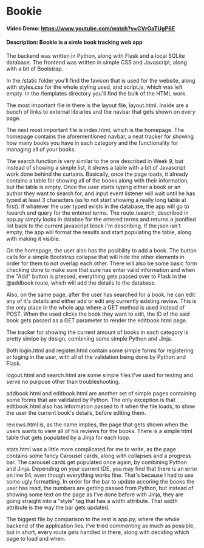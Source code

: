 # Bookie

#### Video Demo: https://www.youtube.com/watch?v=CVrOaTUgP6E

#### Description: Bookie is a simle book tracking web app

The backend was written in Python, along with Flask and a local SQLite database.
The frontend was written in simple CSS and Javascript, along with a bit of Bootstrap.

In the /static folder you'll find the favicon that is used for the website, along with styles.css for the whole styling used, and script.js, which was left empty.
In the /templates directory you'll find the bulk of the HTML work.

The most important file in there is the layout file, layout.html.
Inside are a bunch of links to external libraries and the navbar that gets shown on every page.

The next most important file is index.html, which is the homepage. The homepage contains the aforementioned navbar, a neat tracker for showing how many books you have in each category and the functionality for managing all of your books.

The search function is very similar to the one described in Week 9, but instead of showing a simple list, it shows a table with a bit of Javascript work done behind the curtains.
Basically, once the page loads, it already contains a table for showing all of the books along with their information, but the table is empty. Once the user starts typing either a book or an author they want to search for, and input event listener will wait until he has typed at least 3 characters (as to not start showing a really long table at first). If whatever the user typed exists in the database, the app will go to /search and query for the entered terms. The route /search, described in app.py simply looks in databse for the entered terms and returns a jsonified list back to the current javascript block I'm describing. If the json isn't empty, the app will format the results and start populating the table, along with making it visible.

On the homepage, the user also has the posibility to add a book. The button calls for a simple Bootstrap collapse that will hide the other elements in order for them to not overlap each other. There will also be some basic form checking done to make sure that sure has enter valid information and when the "Add" button is pressed, everything gets passed over to Flask in the @addbook route, which will add the details to the database.

Also, on the same page, after the user has searched for a book, he can edit any of it's details and either add or edit any currently existing review. This is the only place in the whole app where a GET method is used instead of POST. When the used clicks the book they want to edit, the ID of the said book gets passed as a GET parameter to render the editbook.html page.

The tracker for showing the current amount of books in each category is pretty simlpe by design, combining some simple Python and Jinja.

Both login.html and register.html contain some simple forms for registering or loging in the user, with all of the validation being done by Python and Flask.

logout.html and search.html are some simple files I've used for testing and serve no purpose other than troubleshooting.

addbook.html and editbook.html are another set of simple pages containing some forms that are validated by Python. The only exception is that editbook.html also has information passed to it when the file loads, to show the user the current book's details, before editing them.

reviews.html is, as the name implies, the page that gets shown when the users wants to view all of his reviews for the books. There is a simple html table that gets populated by a Jinja for each loop.

stats.html was a little more complicated for me to write, as the page contains some fancy Carousel cards, along with collapses and a progress bar. The carousel cards get populated once again, by combining Python and Jinja. Depending on your current IDE, you may find that there is an error on line 94, even though everything works fine. That's because I had to use some ugly formatting. In order for the bar to update accoring the books the user has read, the numbers are getting passed from Python, but instead of showing some text on the page as I've done before with Jinja, they are going straight into a "style" tag that has a width attribute. That width attribute is the way the bar gets updated.

The biggest file by comparison to the rest is app.py, where the whole backend of the application lies. I've tried commenting as much as possible, but in short, every route gets handled in there, along with deciding which page to load and when.
